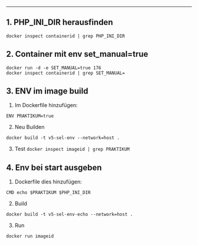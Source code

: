 ****

## 1. PHP_INI_DIR herausfinden

```
docker inspect containerid | grep PHP_INI_DIR
```

## 2. Container mit env set_manual=true

```
docker run -d -e SET_MANUAL=true 176
docker inspect containerid | grep SET_MANUAL=
```

## 3. ENV im image build

1. Im Dockerfile hinzufügen:

```
ENV PRAKTIKUM=true
```

2. Neu Builden

```
docker build -t v5-sel-env --network=host .
```

3. Test
   `docker inspect imageid | grep PRAKTIKUM`

## 4. Env bei start ausgeben

1. Dockerfile dies hinzufügen:

```
CMD echo $PRAKTIKUM $PHP_INI_DIR
```

2. Build

```
docker build -t v5-sel-env-echo --network=host .
```

3. Run

```
docker run imageid
```
